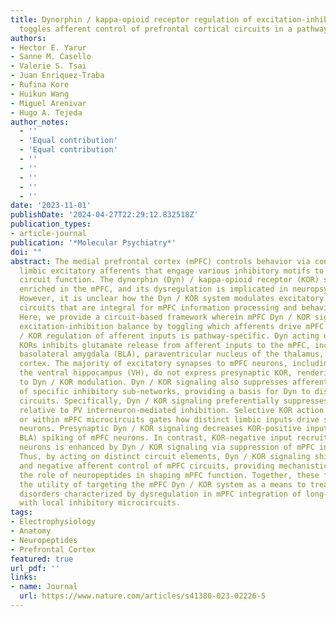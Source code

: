 ```yaml
---
title: Dynorphin / kappa-opioid receptor regulation of excitation-inhibition balance
  toggles afferent control of prefrontal cortical circuits in a pathway-specific manner
authors:
- Hector E. Yarur
- Sanne M. Casello
- Valerie S. Tsai
- Juan Enriquez-Traba
- Rufina Kore
- Huikun Wang
- Miguel Arenivar
- Hugo A. Tejeda
author_notes:
  - ''
  - 'Equal contribution'
  - 'Equal contribution'
  - ''
  - ''
  - ''
  - ''
  - ''
date: '2023-11-01'
publishDate: '2024-04-27T22:29:12.832518Z'
publication_types:
- article-journal
publication: '*Molecular Psychiatry*'
doi: ""
abstract: The medial prefrontal cortex (mPFC) controls behavior via connections with
  limbic excitatory afferents that engage various inhibitory motifs to shape mPFC
  circuit function. The dynorphin (Dyn) / kappa-opioid receptor (KOR) system is highly
  enriched in the mPFC, and its dysregulation is implicated in neuropsychiatric disorders.
  However, it is unclear how the Dyn / KOR system modulates excitatory and inhibitory
  circuits that are integral for mPFC information processing and behavioral control.
  Here, we provide a circuit-based framework wherein mPFC Dyn / KOR signaling regulates
  excitation-inhibition balance by toggling which afferents drive mPFC neurons. Dyn
  / KOR regulation of afferent inputs is pathway-specific. Dyn acting on presynaptic
  KORs inhibits glutamate release from afferent inputs to the mPFC, including the
  basolateral amygdala (BLA), paraventricular nucleus of the thalamus, and contralateral
  cortex. The majority of excitatory synapses to mPFC neurons, including those from
  the ventral hippocampus (VH), do not express presynaptic KOR, rendering them insensitive
  to Dyn / KOR modulation. Dyn / KOR signaling also suppresses afferent-driven recruitment
  of specific inhibitory sub-networks, providing a basis for Dyn to disinhibit mPFC
  circuits. Specifically, Dyn / KOR signaling preferentially suppresses SST interneuron-
  relative to PV interneuron-mediated inhibition. Selective KOR action on afferents
  or within mPFC microcircuits gates how distinct limbic inputs drive spiking in mPFC
  neurons. Presynaptic Dyn / KOR signaling decreases KOR-positive input-driven (e.g.
  BLA) spiking of mPFC neurons. In contrast, KOR-negative input recruitment of mPFC
  neurons is enhanced by Dyn / KOR signaling via suppression of mPFC inhibitory microcircuits.
  Thus, by acting on distinct circuit elements, Dyn / KOR signaling shifts KOR-positive
  and negative afferent control of mPFC circuits, providing mechanistic insights into
  the role of neuropeptides in shaping mPFC function. Together, these findings highlight
  the utility of targeting the mPFC Dyn / KOR system as a means to treat neuropsychiatric
  disorders characterized by dysregulation in mPFC integration of long-range afferents
  with local inhibitory microcircuits.
tags:
- Electrophysiology
- Anatomy
- Neuropeptides
- Prefrontal Cortex
featured: true
url_pdf: ''
links:
- name: Journal
  url: https://www.nature.com/articles/s41380-023-02226-5
---
```

